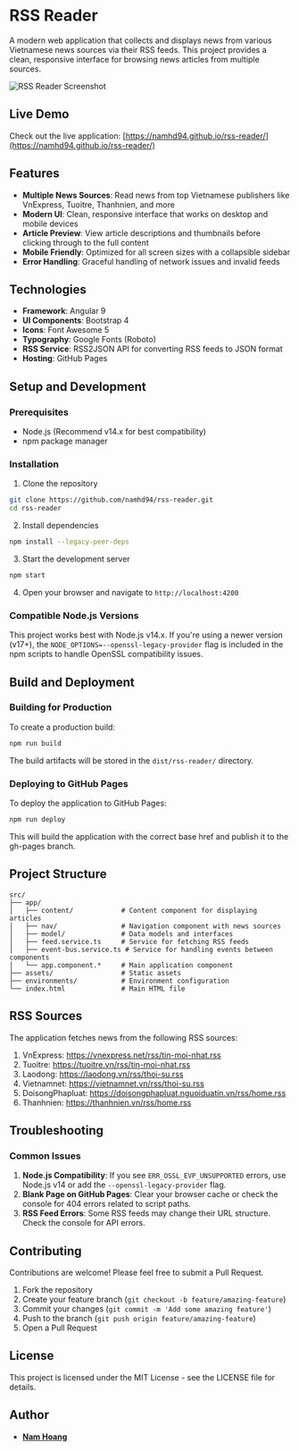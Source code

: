 # RSS Reader

A modern web application that collects and displays news from various Vietnamese news sources via their RSS feeds. This project provides a clean, responsive interface for browsing news articles from multiple sources.

![RSS Reader Screenshot](https://raw.githubusercontent.com/namhd94/rss-reader/master/src/assets/screenshot.png)

## Live Demo

Check out the live application: [https://namhd94.github.io/rss-reader/](https://namhd94.github.io/rss-reader/)

## Features

- **Multiple News Sources**: Read news from top Vietnamese publishers like VnExpress, Tuoitre, Thanhnien, and more
- **Modern UI**: Clean, responsive interface that works on desktop and mobile devices
- **Article Preview**: View article descriptions and thumbnails before clicking through to the full content
- **Mobile Friendly**: Optimized for all screen sizes with a collapsible sidebar
- **Error Handling**: Graceful handling of network issues and invalid feeds

## Technologies

- **Framework**: Angular 9
- **UI Components**: Bootstrap 4
- **Icons**: Font Awesome 5
- **Typography**: Google Fonts (Roboto)
- **RSS Service**: RSS2JSON API for converting RSS feeds to JSON format
- **Hosting**: GitHub Pages

## Setup and Development

### Prerequisites

- Node.js (Recommend v14.x for best compatibility)
- npm package manager

### Installation

1. Clone the repository
```bash
git clone https://github.com/namhd94/rss-reader.git
cd rss-reader
```

2. Install dependencies
```bash
npm install --legacy-peer-deps
```

3. Start the development server
```bash
npm start
```

4. Open your browser and navigate to `http://localhost:4200`

### Compatible Node.js Versions

This project works best with Node.js v14.x. If you're using a newer version (v17+), the `NODE_OPTIONS=--openssl-legacy-provider` flag is included in the npm scripts to handle OpenSSL compatibility issues.

## Build and Deployment

### Building for Production

To create a production build:

```bash
npm run build
```

The build artifacts will be stored in the `dist/rss-reader/` directory.

### Deploying to GitHub Pages

To deploy the application to GitHub Pages:

```bash
npm run deploy
```

This will build the application with the correct base href and publish it to the gh-pages branch.

## Project Structure

```
src/
├── app/
│   ├── content/            # Content component for displaying articles
│   ├── nav/                # Navigation component with news sources
│   ├── model/              # Data models and interfaces
│   ├── feed.service.ts     # Service for fetching RSS feeds
│   ├── event-bus.service.ts # Service for handling events between components
│   └── app.component.*     # Main application component
├── assets/                 # Static assets
├── environments/           # Environment configuration
└── index.html              # Main HTML file
```

## RSS Sources

The application fetches news from the following RSS sources:

1. VnExpress: https://vnexpress.net/rss/tin-moi-nhat.rss
2. Tuoitre: https://tuoitre.vn/rss/tin-moi-nhat.rss
3. Laodong: https://laodong.vn/rss/thoi-su.rss
4. Vietnamnet: https://vietnamnet.vn/rss/thoi-su.rss
5. DoisongPhapluat: https://doisongphapluat.nguoiduatin.vn/rss/home.rss
6. Thanhnien: https://thanhnien.vn/rss/home.rss

## Troubleshooting

### Common Issues

1. **Node.js Compatibility**: If you see `ERR_OSSL_EVP_UNSUPPORTED` errors, use Node.js v14 or add the `--openssl-legacy-provider` flag.
2. **Blank Page on GitHub Pages**: Clear your browser cache or check the console for 404 errors related to script paths.
3. **RSS Feed Errors**: Some RSS feeds may change their URL structure. Check the console for API errors.

## Contributing

Contributions are welcome! Please feel free to submit a Pull Request.

1. Fork the repository
2. Create your feature branch (`git checkout -b feature/amazing-feature`)
3. Commit your changes (`git commit -m 'Add some amazing feature'`)
4. Push to the branch (`git push origin feature/amazing-feature`)
5. Open a Pull Request

## License

This project is licensed under the MIT License - see the LICENSE file for details.

## Author

* **[Nam Hoang](https://github.com/namhd94)**
